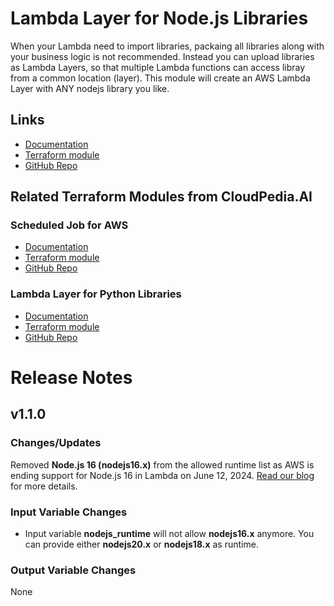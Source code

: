 # Lambda Layer for Node.js Libraries
When your Lambda need to import libraries, packaing all libraries along with your business logic is not recommended.  Instead you can upload libraries as Lambda Layers, so that multiple Lambda functions can access libray from a common location (layer).  This module will create an AWS Lambda Layer with ANY nodejs library you like.   

## Links
- [Documentation](https://cloudpedia.ai/terraform-module/aws-lambdalayer-nodejs/)
- [Terraform module](https://registry.terraform.io/modules/cloudpediaai/lambdalayer-nodejs/aws/latest)
- [GitHub Repo](https://github.com/CloudPediaAI/terraform-aws-lambdalayer-nodejs)

## Related Terraform Modules from CloudPedia.AI

### Scheduled Job for AWS
- [Documentation](https://cloudpedia.ai/terraform-module/aws-scheduled-job/)
- [Terraform module](https://registry.terraform.io/modules/cloudpediaai/scheduled-job/aws/latest)
- [GitHub Repo](https://github.com/CloudPediaAI/terraform-aws-scheduled-job)

### Lambda Layer for Python Libraries
- [Documentation](https://cloudpedia.ai/terraform-module/aws-lambdalayer-python/)
- [Terraform module](https://registry.terraform.io/modules/cloudpediaai/lambdalayer-python/aws/latest)
- [GitHub Repo](https://github.com/CloudPediaAI/terraform-aws-lambdalayer-python)


# Release Notes

## v1.1.0

### Changes/Updates

Removed **Node.js 16 (nodejs16.x)** from the allowed runtime list as AWS is ending support for Node.js 16 in Lambda on June 12, 2024.  [Read our blog](https://cloudpedia.ai/blog/nodejs-16-end-of-support-upgrade-now/) for more details. 

### Input Variable Changes
- Input variable **nodejs_runtime** will not allow **nodejs16.x** anymore.  You can provide either **nodejs20.x** or **nodejs18.x** as runtime.

### Output Variable Changes
None